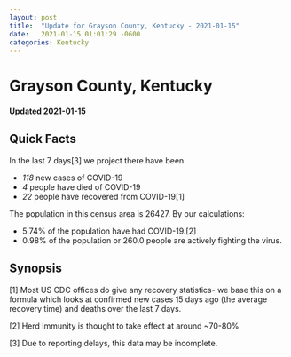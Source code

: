 ```yaml
---
layout: post
title:  "Update for Grayson County, Kentucky - 2021-01-15"
date:   2021-01-15 01:01:29 -0600
categories: Kentucky
---
```


# Grayson County, Kentucky
#### Updated 2021-01-15

## Quick Facts

In the last 7 days[3] we project there have been
- *118* new cases of COVID-19
- *4* people have died of COVID-19
- *22* people have recovered from COVID-19[1]

The population in this census area is 26427. By our calculations:
- 5.74% of the population have had COVID-19.[2]
- 0.98% of the population or 260.0 people are actively fighting the virus.

## Synopsis




[1] Most US CDC offices do give any recovery statistics- we base this on a formula which looks at confirmed new cases
15 days ago (the average recovery time) and deaths over the last 7 days.

[2] Herd Immunity is thought to take effect at around ~70-80%

[3] Due to reporting delays, this data may be incomplete.
 
    